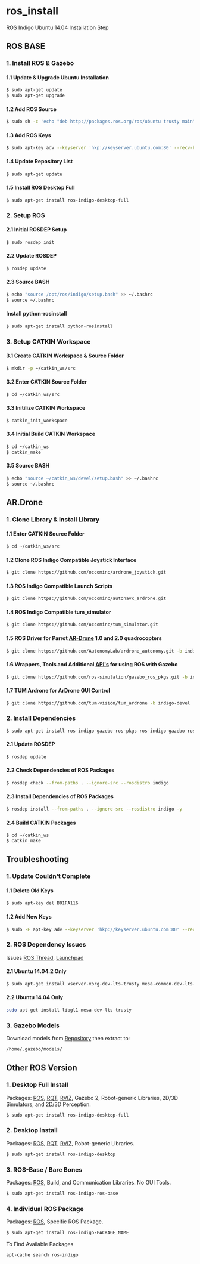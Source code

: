 # ros_install

ROS Indigo Ubuntu 14.04 Installation Step

## ROS BASE

### 1. Install ROS & Gazebo

#### 1.1 Update & Upgrade Ubuntu Installation

```bash
$ sudo apt-get update
$ sudo apt-get upgrade
```

#### 1.2 Add ROS Source

```bash
$ sudo sh -c 'echo "deb http://packages.ros.org/ros/ubuntu trusty main" > /etc/apt/sources.list.d/ros-latest.list'
```

#### 1.3 Add ROS Keys

```bash
$ sudo apt-key adv --keyserver 'hkp://keyserver.ubuntu.com:80' --recv-key C1CF6E31E6BADE8868B172B4F42ED6FBAB17C654
```

#### 1.4 Update Repository List

```bash
$ sudo apt-get update
```

#### 1.5 Install ROS Desktop Full

```bash
$ sudo apt-get install ros-indigo-desktop-full
```

### 2. Setup ROS

#### 2.1 Initial ROSDEP Setup

```bash
$ sudo rosdep init
```

#### 2.2 Update ROSDEP

```bash
$ rosdep update
```

#### 2.3 Source BASH

```bash
$ echo "source /opt/ros/indigo/setup.bash" >> ~/.bashrc
$ source ~/.bashrc
```

#### Install python-rosinstall

```bash
$ sudo apt-get install python-rosinstall
```

### 3. Setup CATKIN Workspace

#### 3.1 Create CATKIN Workspace & Source Folder

```bash
$ mkdir -p ~/catkin_ws/src
```

#### 3.2 Enter CATKIN Source Folder

```bash
$ cd ~/catkin_ws/src
```

#### 3.3 Initilize CATKIN Workspace

```bash
$ catkin_init_workspace
```

#### 3.4 Initial Build CATKIN Workspace

```bash
$ cd ~/catkin_ws
$ catkin_make
```

#### 3.5 Source BASH

```bash
$ echo "source ~/catkin_ws/devel/setup.bash" >> ~/.bashrc
$ source ~/.bashrc
```

## AR.Drone

### 1. Clone Library & Install Library

#### 1.1 Enter CATKIN Source Folder

```bash
$ cd ~/catkin_ws/src
```

#### 1.2 Clone ROS Indigo Compatible Joystick Interface

```bash
$ git clone https://github.com/occominc/ardrone_joystick.git
```

#### 1.3 ROS Indigo Compatible Launch Scripts

```bash
$ git clone https://github.com/occominc/autonavx_ardrone.git
```

#### 1.4 ROS Indigo Compatible tum_simulator

```bash
$ git clone https://github.com/occominc/tum_simulator.git
```

#### 1.5 ROS Driver for Parrot [AR-Drone](http://wiki.ros.org/ardrone_autonomy) 1.0 and 2.0 quadrocopters

```bash
$ git clone https://github.com/AutonomyLab/ardrone_autonomy.git -b indigo-devel
```

#### 1.6 Wrappers, Tools and Additional [API's](http://wiki.ros.org/gazebo_ros_pkgs) for using ROS with Gazebo

```bash
$ git clone https://github.com/ros-simulation/gazebo_ros_pkgs.git -b indigo-devel
```

#### 1.7 TUM Ardrone for ArDrone GUI Control

```bash
$ git clone https://github.com/tum-vision/tum_ardrone -b indigo-devel
```

### 2. Install Dependencies

```bash
$ sudo apt-get install ros-indigo-gazebo-ros-pkgs ros-indigo-gazebo-ros-control
```

#### 2.1 Update ROSDEP

```bash
$ rosdep update
```

#### 2.2 Check Dependencies of ROS Packages

```bash
$ rosdep check --from-paths . --ignore-src --rosdistro indigo
```

#### 2.3 Install Dependencies of ROS Packages

```bash
$ rosdep install --from-paths . --ignore-src --rosdistro indigo -y
```

#### 2.4 Build CATKIN Packages

```bash
$ cd ~/catkin_ws
$ catkin_make
```

## Troubleshooting

### 1. Update Couldn't Complete

#### 1.1 Delete Old Keys

```bash
$ sudo apt-key del B01FA116
```

#### 1.2 Add New Keys

```bash
$ sudo -E apt-key adv --keyserver 'hkp://keyserver.ubuntu.com:80' --recv-key C1CF6E31E6BADE8868B172B4F42ED6FBAB17C654
```

### 2. ROS Dependency Issues

Issues [ROS Thread](https://answers.ros.org/question/203610/ubuntu-14042-unmet-dependencies-similar-for-14043/), [Launchpad](https://bugs.launchpad.net/ubuntu/trusty/+source/mesa/+bug/1424059)

#### 2.1 Ubuntu 14.04.2 Only

```bash
$ sudo apt-get install xserver-xorg-dev-lts-trusty mesa-common-dev-lts-trusty libxatracker-dev-lts-trusty libopenvg1-mesa-dev-lts-trusty libgles2-mesa-dev-lts-trusty libgles1-mesa-dev-lts-trusty libgl1-mesa-dev-lts-trusty libgbm-dev-lts-trusty libegl1-mesa-dev-lts-trusty
```

#### 2.2 Ubuntu 14.04 Only

```bash
sudo apt-get install libgl1-mesa-dev-lts-trusty
```

### 3. Gazebo Models

Download models from [Repository](bitbucket.org/osrf/gazebo_models/downloads/) then extract to:

```bash
/home/.gazebo/models/
```

## Other ROS Version

### 1. Desktop Full Install

Packages: [ROS](http://wiki.ros.org/ros), [RQT](http://wiki.ros.org/rqt), [RVIZ](http://wiki.ros.org/rviz), Gazebo 2, Robot-generic Libraries, 2D/3D Simulators, and 2D/3D Perception.

```bash
$ sudo apt-get install ros-indigo-desktop-full
```

### 2. Desktop Install

Packages: [ROS](http://wiki.ros.org/ros), [RQT](http://wiki.ros.org/rqt), [RVIZ](http://wiki.ros.org/rviz), Robot-generic Libraries.

```bash
$ sudo apt-get install ros-indigo-desktop
```

### 3. ROS-Base / Bare Bones

Packages: [ROS](http://wiki.ros.org/ros), Build, and Communication Libraries. No GUI Tools.

```bash
$ sudo apt-get install ros-indigo-ros-base
```

### 4. Individual ROS Package

Packages: [ROS](http://wiki.ros.org/ros), Specific ROS Package.

```bash
$ sudo apt-get install ros-indigo-PACKAGE_NAME
```

To Find Available Packages

```bash
apt-cache search ros-indigo
```
